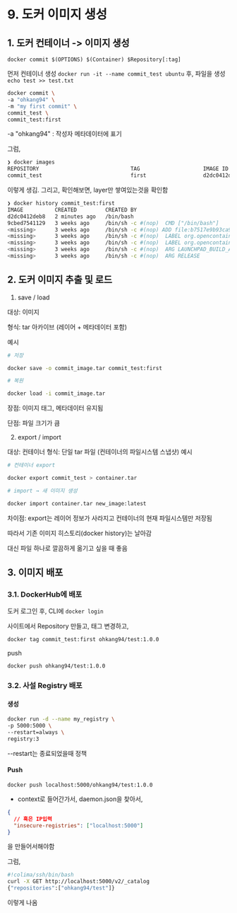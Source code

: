 # 9. 도커 이미지 생성

## 1. 도커 컨테이너 -> 이미지 생성

`docker commit $(OPTIONS) $(Container) $Repository[:tag]`

먼저 컨테이너 생성
`docker run -it --name commit_test ubuntu`
후, 파일을 생성
`echo test >> test.txt`

```bash
docker commit \
-a "ohkang94" \
-m "my first commit" \
commit_test \
commit_test:first
```

-a "ohkang94" : 작성자 메타데이터에 표기

그럼,

```bash
❯ docker images
REPOSITORY                             TAG                    IMAGE ID       CREATED          SIZE
commit_test                            first                  d2dc0412deb8   59 seconds ago   139MB
```

이렇게 생김.
그리고, 확인해보면, layer만 쌓여있는것을 확인함

```bash
❯ docker history commit_test:first
IMAGE          CREATED         CREATED BY                                      SIZE      COMMENT
d2dc0412deb8   2 minutes ago   /bin/bash                                       16.4kB    my first commit
9cbed7541129   3 weeks ago     /bin/sh -c #(nop)  CMD ["/bin/bash"]            0B
<missing>      3 weeks ago     /bin/sh -c #(nop) ADD file:b7517e9b93ca90114…   110MB
<missing>      3 weeks ago     /bin/sh -c #(nop)  LABEL org.opencontainers.…   0B
<missing>      3 weeks ago     /bin/sh -c #(nop)  LABEL org.opencontainers.…   0B
<missing>      3 weeks ago     /bin/sh -c #(nop)  ARG LAUNCHPAD_BUILD_ARCH     0B
<missing>      3 weeks ago     /bin/sh -c #(nop)  ARG RELEASE                  0B
```

## 2. 도커 이미지 추출 및 로드

1. save / load

대상: 이미지

형식: tar 아카이브 (레이어 + 메타데이터 포함)

예시

```bash
# 저장

docker save -o commit_image.tar commit_test:first

# 복원

docker load -i commit_image.tar
```

장점: 이미지 태그, 메타데이터 유지됨

단점: 파일 크기가 큼

2. export / import

대상: 컨테이너
형식: 단일 tar 파일 (컨테이너의 파일시스템 스냅샷)
예시

```bash
# 컨테이너 export

docker export commit_test > container.tar

# import → 새 이미지 생성

docker import container.tar new_image:latest
```

차이점:
export는 레이어 정보가 사라지고 컨테이너의 현재 파일시스템만 저장됨

따라서 기존 이미지 히스토리(docker history)는 날아감

대신 파일 하나로 깔끔하게 옮기고 싶을 때 좋음

## 3. 이미지 배포

### 3.1. DockerHub에 배포

도커 로그인 후, CLI에
`docker login`

사이트에서 Repository 만들고,
태그 변경하고,

```bash
docker tag commit_test:first ohkang94/test:1.0.0
```

push

```bash
docker push ohkang94/test:1.0.0
```

### 3.2. 사설 Registry 배포

#### 생성

```bash
docker run -d --name my_registry \
-p 5000:5000 \
--restart=always \
registry:3
```

--restart는 종료되었을때 정책

#### Push

`docker push localhost:5000/ohkang94/test:1.0.0`

- context로 들어간가서, daemon.json을 찾아서,

```json
{
  // 혹은 IP입력
  "insecure-registries": ["localhost:5000"]
}
```

을 만들어서해야함

그럼,

```bash
#!colima/ssh/bin/bash
curl -X GET http://localhost:5000/v2/_catalog
{"repositories":["ohkang94/test"]}
```
이렇게 나옴